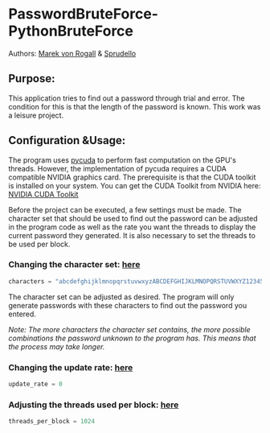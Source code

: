 # PasswordBruteForce-PythonBruteForce

Authors: [Marek von Rogall](https://github.com/marekvonrogall) & [Sprudello](https://github.com/sprudello)

## Purpose:
This application tries to find out a password through trial and error. The condition for this is that the length of the password is known.
This work was a leisure project.

## Configuration &Usage:
The program uses [pycuda](https://pypi.org/project/pycuda/) to perform fast computation on the GPU's threads. However, the implementation of pycuda requires a CUDA compatible NVIDIA graphics card.
The prerequisite is that the CUDA toolkit is installed on your system. You can get the CUDA Toolkit from NVIDIA here: [NVIDIA CUDA Toolkit](https://developer.nvidia.com/cuda-toolkit)

Before the project can be executed, a few settings must be made. The character set that should be used to find out the password can be adjusted in the program code as well as the rate you want the threads to display the current password they generated. It is also necessary to set the threads to be used per block.

### Changing the character set: [here](https://github.com/marekvonrogall/PyCUDA_PythonBruteForcer/blob/50c1f4cc0113538ad4150c02d79977363ebfece9/PythonBruteForce/PythonBruteForce.py#L124)
```py
characters = "abcdefghijklmnopqrstuvwxyzABCDEFGHIJKLMNOPQRSTUVWXYZ1234567890"
```
The character set can be adjusted as desired. The program will only generate passwords with these characters to find out the password you entered.

_Note: The more characters the character set contains, the more possible combinations the password unknown to the program has. This means that the process may take longer._

### Changing the update rate: [here](https://github.com/marekvonrogall/PyCUDA_PythonBruteForcer/blob/50c1f4cc0113538ad4150c02d79977363ebfece9/PythonBruteForce/PythonBruteForce.py#L144)
```py
update_rate = 0
```

### Adjusting the threads used per block: [here](https://github.com/marekvonrogall/PyCUDA_PythonBruteForcer/blob/50c1f4cc0113538ad4150c02d79977363ebfece9/PythonBruteForce/PythonBruteForce.py#L145)
```py
threads_per_block = 1024
```
